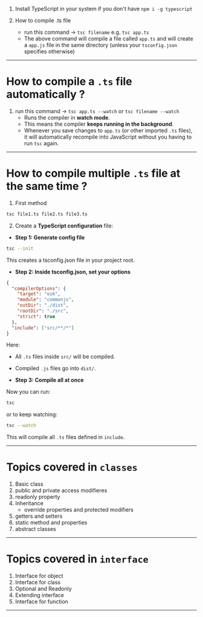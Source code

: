 1. Install TypeScript in your system if you don't have
   `npm i -g typescript`

2. How to compile .ts file

   - run this command -> `tsc filename` e.g. `tsc app.ts`
   - The above command will compile a file called `app.ts` and will create a `app.js` file in the same directory (unless your `tsconfig.json` specifies otherwise)

---

# How to compile a `.ts` file automatically ?

1. run this command -> `tsc app.ts --watch` or `tsc filename --watch`
   - Runs the compiler in **watch mode**.
   - This means the compiler **keeps running in the background**.
   - Whenever you save changes to `app.ts` (or other imported `.ts` files), it will automatically recompile into JavaScript without you having to run `tsc` again.

---

# How to compile multiple `.ts` file at the same time ?

1. First method

```bash
tsc file1.ts file2.ts file3.ts
```

2. Create a **TypeScript configuration** file:

- **Step 1: Generate config file**

```bash
tsc --init
```

This creates a tsconfig.json file in your project root.

- **Step 2: Inside tsconfig.json, set your options**

```json
{
  "compilerOptions": {
    "target": "es6",
    "module": "commonjs",
    "outDir": "./dist",
    "rootDir": "./src",
    "strict": true
  },
  "include": ["src/**/*"]
}
```

Here:

- All `.ts` files inside `src/` will be compiled.

- Compiled `.js` files go into `dist/`.

- **Step 3: Compile all at once**

Now you can run:

```bash
tsc
```

or to keep watching:

```bash
tsc --watch
```

This will compile all `.ts` files defined in `include`.

---

# Topics covered in `classes`

1. Basic class
2. public and private access modifieres
3. readonly property
4. Inheritance
   - override properties and protected modifiers
5. getters and setters
6. static method and properties
7. abstract classes

---

# Topics covered in `interface`

1. Interface for object
2. Interface for class
3. Optional and Readonly
4. Extending interface
5. Interface for function

---
